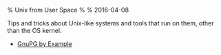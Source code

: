 % Unix from User Space
%
% 2016-04-08

Tips and tricks about Unix-like systems and tools that run on them, other than the OS kernel.

* [GnuPG by Example](gpg)
